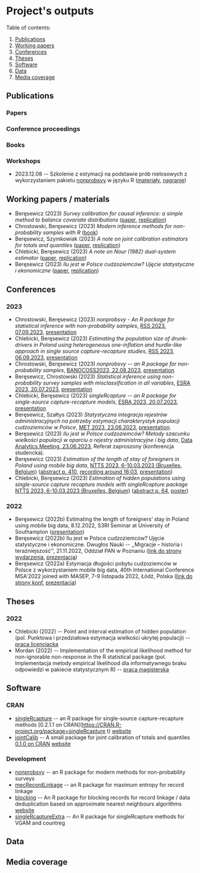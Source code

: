 # Project's outputs

Table of contents:

1. [Publications](#Publications)
2. [Working papers](#working-papers)
3. [Conferences](#conferences)
4. [Theses](#theses)
5. [Software](#software)
6. [Data](#data)
7. [Media coverage](#media-coverage)

## Publications 

### Papers

### Conference proceedings

### Books 

### Workshops

+ 2023.12.08 -- Szkolenie z estymacji na podstawie prób nielosowych z wykorzystaniem pakietu [nonprobsvy](https://github.com/ncn-foreigners/nonprobsvy) w języku R ([materiały](https://github.com/ncn-foreigners/workshops), [nagranie](https://www.youtube.com/watch?v=_YrmeyH4-r4))

## Working papers / materials

+ Beręsewicz (2023) *Survey calibration for causal inference: a simple method to balance covariate distributions* ([paper](https://github.com/ncn-foreigners/paper-note-quantiles-obs-studies/blob/main/paper/2023-beresewicz-causal-balancing.pdf), [replication](https://github.com/ncn-foreigners/paper-note-quantiles-obs-studies))
+ Chrostowski, Beręsewicz (2023) *Modern inference methods for non-probability samples with R* ([book](https://ncn-foreigners.github.io/nonprobsvy-book/))
+ Beręsewicz, Szymkowiak (2023) *A note on joint calibration estimators for totals and quantiles*  ([paper](https://github.com/ncn-foreigners/paper-note-joint-calibration/blob/main/paper/beresewicz-szymkowiak-jointcalib.pdf), [replication](https://github.com/ncn-foreigners/paper-note-joint-calibration))
+ Chlebicki, Beręsewicz (2023) *A note on Nour (1982) dual-system estimator*  ([paper](https://github.com/ncn-foreigners/paper-nour-note/blob/main/paper/note_on_nour.pdf), [replication](https://github.com/ncn-foreigners/paper-nour-note))
+ Beręsewicz (2023) *Ilu jest w Polsce cudzoziemców? Ujęcie statystyczne i ekonomiczne* ([paper](https://github.com/ncn-foreigners/paper-pan-short/blob/main/pan-artykul.pdf), [replication](https://github.com/ncn-foreigners/paper-pan-short))

## Conferences

### 2023 

+ Chrostowski, Beręsewicz (2023) *nonprobsvy - An R package for statistical inference with non-probability samples*, [RSS 2023, 07.09.2023](https://virtual.oxfordabstracts.com/#/event/4019/submission/86), [presentation](presentations/2023-chrostowski-rss.pdf)
+ Chlebicki, Beręsewicz (2023) *Estimating the population size of drunk-drivers in Poland using heterogeneous one-inflation and hurdle-like approach in single source capture-recapture studies*, [RSS 2023, 06.09.2023](https://virtual.oxfordabstracts.com/#/event/4019/submission/88), [presentation](presentations/2023-chlebicki-rss.pdf)
+ Chrostowski, Beręsewicz (2023) *nonprobsvy -- an R package for non-probability samples*, [BANOCOSS2023, 22.08.2023](https://wiki.helsinki.fi/display/BNU/BANOCOSS2023), [presentation](presentations/2023-chrostowski-banocoss2023.pdf)
+ Beręsewicz, Chrostowski (2023) *Statistical inference using non-probability survey samples with misclassification in all variables*, [ESRA 2023, 20.07.2023](https://www.europeansurveyresearch.org/conference/milan-2023/), [presentation](presentations/2023-beresewicz-esra.pdf)
+ Chlebicki, Beręsewicz (2023) *singleRcapture -- an R package for single-source capture-recapture models*, [ESRA 2023, 20.07.2023](https://www.europeansurveyresearch.org/conference/milan-2023/), [presentation](presentations/2023-chlebicki-esra.pdf)
+ Beręsewicz, Szałtys (2023) *Statystyczna integracja rejestrów administracyjnych na potrzeby estymacji charakterystyk populacji cudzoziemców w Polsce*, [MET 2023, 23.06.2023](https://met2023.stat.gov.pl/), [presentation](presentations/2023-beresewicz-met2023.pdf).
+ Beręsewicz (2023) *Ilu jest w Polsce cudzoziemców? Metody szacunku wielkości populacji w oparciu o rejestry administracyjne i big data*, [Data Analytics Meeting, 23.06.2023](https://zie.pg.edu.pl/wydarzenia-wzie/data-analytics-meeting), Referat zaproszony (konferencja studencka).
+ Beręsewicz (2023) *Estimation of the length of stay of foreigners in Poland using mobile big data*, [NTTS 2023, 6-10.03.2023 (Bruxelles, Belgium)](https://cros-legacy.ec.europa.eu/content/NTTS2023_en) ([abstract p. 410](https://cros-legacy.ec.europa.eu/sites/default/files/book_of_abstracts.pdf), [recording around 16:03](https://webcast.ec.europa.eu/ntts2023-day-2-gasp-20230308), [presentation](presentations/2023-beresewicz-ntts2023.pdf))
+ Chlebicki, Beręsewicz (2023) *Estimation of hidden populations using single-source capture recapture models with
singleRcapture package* [NTTS 2023, 6-10.03.2023 (Bruxelles, Belgium)](https://cros-legacy.ec.europa.eu/content/NTTS2023_en)  ([abstract p. 64](https://cros-legacy.ec.europa.eu/sites/default/files/book_of_abstracts.pdf), [poster](posters/2023-chlebicki-beresewicz-ntts2023-poster.pdf))

### 2022

+ Beręsewicz (2022b) Estimating the length of foreigners’ stay in Poland using mobile big data, 8.12.2022, S3RI Seminar at University of Southampton ([presentation](presentations/2022-beresewicz-s3ri.pdf))
+ Beręsewicz (2022b) Ilu jest w Polsce cudzoziemców? Ujęcie statystyczne i ekonomiczne. Dwugłos Nauki -- ,,Migracje – historia i teraźniejszość'', 21.11.2022, Oddział PAN w Poznaniu ([link do strony wydarzenia](https://poznan.pan.pl/?mec-events=migracje-historia-i-terazniejszosc-xxiv-sesja-naukowa-z-cyklu-dwuglos-nauki), [prezentacja](presentations/2022-beresewicz-pan.pdf))
+ Beręsewicz (2022a) Estymacja długości pobytu cudzoziemców w Polsce z wykorzystaniem mobile big data, 40th International Conference MSA'2022 joined with MASEP, 7-9  listopada 2022, Łódź, Polska ([link do strony konf](https://sites.google.com/view/msa2021pl/program/program-konferencji), [prezentacja](presentations/2022-beresewicz-s3ri.pdf))


## Theses

### 2022

+ Chlebicki (2022) -- Point and interval estimation of hidden population (pol. Punktowa i przedziałowa estymacja wielkości ukrytej populacji) -- [praca licencjacka](https://github.com/ncn-foreigners/graduation-theses/blob/main/2022-chlebicki.pdf)
+ Mordan (2022) --  Implementation of the empirical likelihood method for non-ignorable non-response in the R statistical package (pol. Implementacja metody empirical likelihood dla informatywnego braku odpowiedzi w pakiecie statystycznym R) -- [praca magisterska](https://github.com/ncn-foreigners/graduation-theses/blob/main/2022-mordan.pdf)

## Software

### CRAN

+ [singleRcapture](https://github.com/ncn-foreigners/singleRcapture) -- an R package for single-source capture-recapture methods [0.2.1.1 on CRAN](https://CRAN.R-project.org/package=singleRcapture t) [website](https://ncn-foreigners.github.io/singleRcapture/)
+ [jointCalib](https://github.com/ncn-foreigners/jointCalib) -- A small package for joint calibration of totals and quantiles [0.1.0 on CRAN](https://CRAN.R-project.org/package=jointCalib) [website](https://ncn-foreigners.github.io/jointCalib/)

### Development

+ [nonprobsvy](https://github.com/ncn-foreigners/nonprobsvy)  -- an R package for modern methods for non-probability surveys
+ [mecRecordLinkage](https://github.com/ncn-foreigners/mecRecordLinkage) -- an R package for maximum entropy for record linkage 
+ [blocking](https://github.com/ncn-foreigners/blocking) -- An R package for blocking records for record linkage / data deduplication based on approximate nearest neighbours algorithms [website](https://ncn-foreigners.github.io/blocking/)
+ [singleRcaptureExtra](https://github.com/ncn-foreigners/singleRcaptureExtra) -- An R package for singleRcapture methods for VGAM and countreg

## Data

## Media coverage
